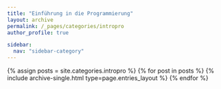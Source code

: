 ```yaml
---
title: "Einführung in die Programmierung"
layout: archive
permalink: /_pages/categories/intropro
author_profile: true

sidebar:
  nav: "sidebar-category"
---
```


{% assign posts = site.categories.intropro %} {% for post in posts %} {% include archive-single.html type=page.entries_layout %} {% endfor %}